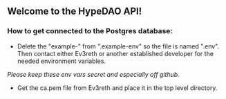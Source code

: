 ## Welcome to the HypeDAO API!

### How to get connected to the Postgres database:
* Delete the "example-" from ".example-env" so the file is named ".env". Then contact either Ev3reth or another established developer for the needed environment variables. 

*Please keep these env vars secret and especially off github.*

* Get the ca.pem file from Ev3reth and place it in the top level directory.